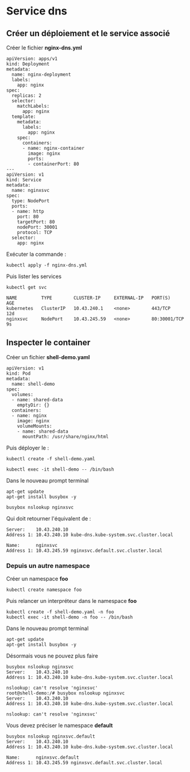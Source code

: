 # Service dns

## Créer un déploiement et le service associé

Créer le fichier **nginx-dns.yml**

```
apiVersion: apps/v1
kind: Deployment
metadata:
  name: nginx-deployment
  labels:
    app: nginx
spec:
  replicas: 2
  selector:
    matchLabels:
      app: nginx
  template:
    metadata:
      labels:
        app: nginx
    spec:
      containers:
      - name: nginx-container
        image: nginx
        ports:
        - containerPort: 80
---
apiVersion: v1
kind: Service
metadata:
  name: nginxsvc
spec:
  type: NodePort
  ports:
  - name: http
    port: 80
    targetPort: 80
    nodePort: 30001
    protocol: TCP
  selector:
    app: nginx
```

Exécuter la commande :

```
kubectl apply -f nginx-dns.yml
```

Puis lister les services
```
kubectl get svc                      

NAME         TYPE        CLUSTER-IP     EXTERNAL-IP   PORT(S)        AGE
kubernetes   ClusterIP   10.43.240.1    <none>        443/TCP        12d
nginxsvc     NodePort    10.43.245.59   <none>        80:30001/TCP   9s
```

## Inspecter le container

Créer un fichier **shell-demo.yaml**

```
apiVersion: v1
kind: Pod
metadata:
  name: shell-demo
spec:
  volumes:
  - name: shared-data
    emptyDir: {}
  containers:
  - name: nginx
    image: nginx
    volumeMounts:
    - name: shared-data
      mountPath: /usr/share/nginx/html
```

Puis déployer le :

```
kubectl create -f shell-demo.yaml

kubectl exec -it shell-demo -- /bin/bash
```

Dans le nouveau prompt terminal
```
apt-get update
apt-get install busybox -y
```

```
busybox nslookup nginxsvc
```

Qui doit retourner l'équivalent de :
```
Server:    10.43.240.10
Address 1: 10.43.240.10 kube-dns.kube-system.svc.cluster.local

Name:      nginxsvc
Address 1: 10.43.245.59 nginxsvc.default.svc.cluster.local
```

### Depuis un autre namespace

Créer un namespace **foo**

```
kubectl create namespace foo
```

Puis relancer un interpréteur dans le namespace **foo**

```
kubectl create -f shell-demo.yaml -n foo
kubectl exec -it shell-demo -n foo -- /bin/bash
```

Dans le nouveau prompt terminal
```
apt-get update
apt-get install busybox -y
```

Désormais vous ne pouvez plus faire

```
busybox nslookup nginxsvc
Server:    10.43.240.10
Address 1: 10.43.240.10 kube-dns.kube-system.svc.cluster.local

nslookup: can't resolve 'nginxsvc'
root@shell-demo:/# busybox nslookup nginxsvc
Server:    10.43.240.10
Address 1: 10.43.240.10 kube-dns.kube-system.svc.cluster.local

nslookup: can't resolve 'nginxsvc'
```

Vous devez préciser le namespace **default**

```
busybox nslookup nginxsvc.default
Server:    10.43.240.10
Address 1: 10.43.240.10 kube-dns.kube-system.svc.cluster.local

Name:      nginxsvc.default
Address 1: 10.43.245.59 nginxsvc.default.svc.cluster.local
```
